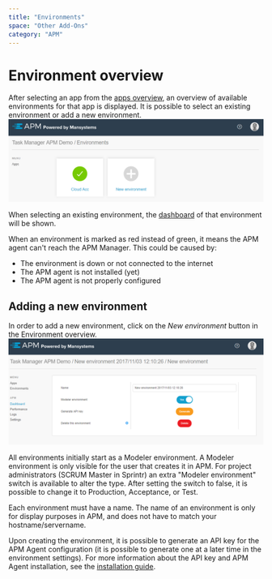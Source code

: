 ```yaml
---
title: "Environments"
space: "Other Add-Ons"
category: "APM"
---
```


# Environment overview #

After selecting an app from the [apps overview](apps), an overview of available environments for that app is displayed. It is possible to select an existing environment or add a new environment.
![](attachments/environments.png)

When selecting an existing environment, the [dashboard](dashboard) of that environment will be shown.

When an environment is marked as red instead of green, it means the APM agent can't reach the APM Manager. This could be caused by:

- The environment is down or not connected to the internet
- The APM agent is not installed (yet)
- The APM agent is not properly configured

## Adding a new environment ##
In order to add a new environment, click on the *New environment* button in the Environment overview.
![](attachments/new_environment.png)

All environments initially start as a Modeler environment. A Modeler environment is only visible for the user that creates it in APM.
For project administrators (SCRUM Master in Sprintr) an extra "Modeler environment" switch is available to alter the type. After setting the switch to false, it is possible to change it to Production, Acceptance, or Test.

Each environment must have a name. The name of an environment is only for display purposes in APM, and does not have to match your hostname/servername.

Upon creating the environment, it is possible to generate an API key for the APM Agent configuration (it is possible to generate one at a later time in the environment settings). For more information about the API key and APM Agent installation, see the [installation guide](installation).

